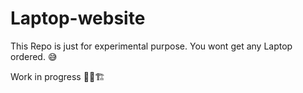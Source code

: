 # Laptop-website
This Repo is just for experimental purpose. You wont get any Laptop ordered. :sweat_smile:

Work in progress :construction_worker_man::building_construction:

